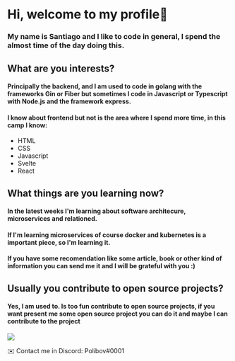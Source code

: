 # Hi, welcome to my profile👋
### My name is Santiago and I like to code in general, I spend the almost time of the day doing this.

## What are you interests?
#### Principally the backend, and I am used to code in golang with the frameworks Gin or Fiber but sometimes I code in Javascript or Typescript with Node.js and the framework express.
#### I know about frontend but not is the area where I spend more time, in this camp I know:
- HTML
- CSS
- Javascript
- Svelte
- React

## What things are you learning now?
#### In the latest weeks I'm learning about software architecure, microservices and relationed.
#### If I'm learning microservices of course docker and kubernetes is a important piece, so I'm learning it.
#### If you have some recomendation like some article, book or other kind of information you can send me it and I will be grateful with you :)

## Usually you contribute to open source projects?
#### Yes, I am used to. Is too fun contribute to open source projects, if you want present me some open source project you can do it and maybe I can contribute to the project

![](https://hit.yhype.me/github/profile?user_id=69735181)

✉️ Contact me in Discord: Polibov#0001
